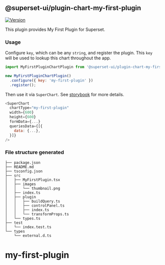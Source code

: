 ## @superset-ui/plugin-chart-my-first-plugin

[![Version](https://img.shields.io/npm/v/@superset-ui/plugin-chart-my-first-plugin.svg?style=flat-square)](https://www.npmjs.com/package/@superset-ui/plugin-chart-my-first-plugin)

This plugin provides My First Plugin for Superset.

### Usage

Configure `key`, which can be any `string`, and register the plugin. This `key` will be used to lookup this chart throughout the app.

```js
import MyFirstPluginChartPlugin from '@superset-ui/plugin-chart-my-first-plugin';

new MyFirstPluginChartPlugin()
  .configure({ key: 'my-first-plugin' })
  .register();
```

Then use it via `SuperChart`. See [storybook](https://apache-superset.github.io/superset-ui/?selectedKind=plugin-chart-my-first-plugin) for more details.

```js
<SuperChart
  chartType="my-first-plugin"
  width={600}
  height={600}
  formData={...}
  queriesData={[{
    data: {...},
  }]}
/>
```

### File structure generated

```
├── package.json
├── README.md
├── tsconfig.json
├── src
│   ├── MyFirstPlugin.tsx
│   ├── images
│   │   └── thumbnail.png
│   ├── index.ts
│   ├── plugin
│   │   ├── buildQuery.ts
│   │   ├── controlPanel.ts
│   │   ├── index.ts
│   │   └── transformProps.ts
│   └── types.ts
├── test
│   └── index.test.ts
└── types
    └── external.d.ts
```
# my-first-plugin
